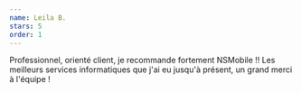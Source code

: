 ```yaml
---
name: Leila B.
stars: 5
order: 1
---
```


Professionnel, orienté client, je recommande fortement NSMobile !! Les meilleurs services informatiques que j'ai eu jusqu'à présent, un grand merci à l'équipe !
